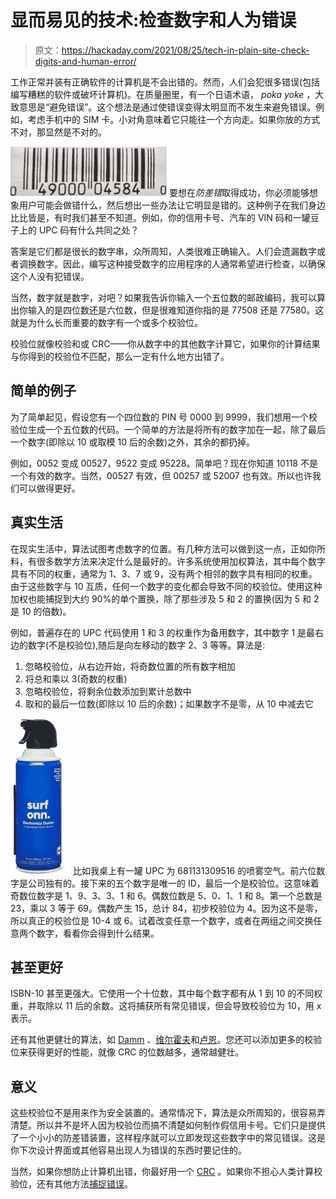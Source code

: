 # 显而易见的技术:检查数字和人为错误

> 原文：<https://hackaday.com/2021/08/25/tech-in-plain-site-check-digits-and-human-error/>

工作正常并装有正确软件的计算机是不会出错的。然而，人们会犯很多错误(包括编写糟糕的软件或破坏计算机)。在质量圈里，有一个日语术语， *poka yoke* ，大致意思是“避免错误”。这个想法是通过使错误变得太明显而不发生来避免错误。例如，考虑手机中的 SIM 卡。小对角意味着它只能往一个方向走。如果你放的方式不对，那显然是不对的。

[![](img/a9e21beb264d8cb319c573eb8100b5e8.png)](https://hackaday.com/wp-content/uploads/2021/06/upc.jpg) 要想在*防差错*取得成功，你必须能够想象用户可能会做错什么，然后想出一些办法让它明显是错的。这种例子在我们身边比比皆是，有时我们甚至不知道。例如，你的信用卡号、汽车的 VIN 码和一罐豆子上的 UPC 码有什么共同之处？

答案是它们都是很长的数字串，众所周知，人类很难正确输入。人们会遗漏数字或者调换数字。因此，编写这种接受数字的应用程序的人通常希望进行检查，以确保这个人没有犯错误。

当然，数字就是数字，对吧？如果我告诉你输入一个五位数的邮政编码，我可以算出你输入的是四位数还是六位数，但是很难知道你指的是 77508 还是 77580。这就是为什么长而重要的数字有一个或多个校验位。

校验位就像校验和或 CRC——你从数字中的其他数字计算它，如果你的计算结果与你得到的校验位不匹配，那么一定有什么地方出错了。

## 简单的例子

为了简单起见，假设您有一个四位数的 PIN 号 0000 到 9999，我们想用一个校验位生成一个五位数的代码。一个简单的方法是将所有的数字加在一起，除了最后一个数字(即除以 10 或取模 10 后的余数)之外，其余的都扔掉。

例如，0052 变成 00527，9522 变成 95228。简单吧？现在你知道 10118 不是一个有效的数字。当然，00527 有效，但 00257 或 52007 也有效。所以也许我们可以做得更好。

## 真实生活

在现实生活中，算法试图考虑数字的位置。有几种方法可以做到这一点，正如你所料，有很多数学方法来决定什么是最好的。许多系统使用加权算法，其中每个数字具有不同的权重，通常为 1、3、7 或 9，没有两个相邻的数字具有相同的权重。由于这些数字与 10 互质，任何一个数字的变化都会导致不同的校验位。使用这种加权也能捕捉到大约 90%的单个置换，除了那些涉及 5 和 2 的置换(因为 5 和 2 是 10 的倍数)。

例如，普遍存在的 UPC 代码使用 1 和 3 的权重作为备用数字，其中数字 1 是最右边的数字(不是校验位),随后是向左移动的数字 2、3 等等。算法是:

1.  忽略校验位，从右边开始，将奇数位置的所有数字相加
2.  将总和乘以 3(奇数的权重)
3.  忽略校验位，将剩余位数添加到累计总数中
4.  取和的最后一位数(即除以 10 后的余数)；如果数字不是零，从 10 中减去它

[![](img/c88a19237611be359b128169e5e6b637.png)](https://hackaday.com/wp-content/uploads/2021/06/onn.png) 比如我桌上有一罐 UPC 为 681131309516 的喷雾空气。前六位数字是公司独有的。接下来的五个数字是唯一的 ID，最后一个是校验位。这意味着奇数位数字是 1、9、3、3、1 和 6。偶数位数是 5、0、1、1 和 8。第一个总数是 23，乘以 3 等于 69。偶数产生 15，总计 84，初步校验位为 4。因为这不是零，所以真正的校验位是 10-4 或 6。试着改变任意一个数字，或者在两组之间交换任意两个数字，看看你会得到什么结果。

## 甚至更好

ISBN-10 甚至更强大。它使用一个十位数，其中每个数字都有从 1 到 10 的不同权重，并取除以 11 后的余数。这将捕获所有常见错误，但会导致校验位为 10，用 x 表示。

还有其他更健壮的算法，如 [Damm](https://en.wikipedia.org/wiki/Damm_algorithm) 、[维尔霍夫](https://en.wikipedia.org/wiki/Verhoeff_algorithm)和[卢恩](https://en.wikipedia.org/wiki/Luhn_algorithm)。您还可以添加更多的校验位来获得更好的性能，就像 CRC 的位数越多，通常越健壮。

## 意义

这些校验位不是用来作为安全装置的。通常情况下，算法是众所周知的，很容易弄清楚。所以并不是坏人因为校验位而搞不清楚如何制作假信用卡号。它们只是提供了一个小小的防差错装置，这样程序就可以立即发现这些数字中的常见错误。这是你下次设计界面或其他容易出现人为错误的东西时要记住的。

当然，如果你想防止计算机出错，你最好用一个 [CRC](https://hackaday.com/2019/06/27/reverse-engineering-cyclic-redundancy-codes/) 。如果你不担心人类计算校验位，还有其他方法[捕捉错误](https://hackaday.com/2016/02/10/error-detection-and-correction-reed-solomon-convolution-and-trellis-diagrams/)。